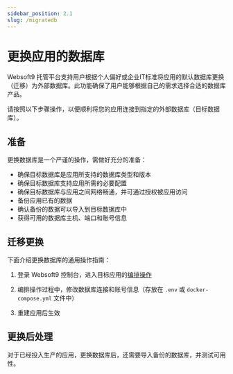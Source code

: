 ```yaml
---
sidebar_position: 2.1
slug: /migratedb
---
```


# 更换应用的数据库

Websoft9 托管平台支持用户根据个人偏好或企业IT标准将应用的默认数据库更换（迁移）为外部数据库。此功能确保了用户能够根据自己的需求选择合适的数据库产品。

请按照以下步骤操作，以便顺利将您的应用连接到指定的外部数据库（目标数据库）。

## 准备

更换数据库是一个严谨的操作，需做好充分的准备：  

* 确保目标数据库是应用所支持的数据库类型和版本
* 确保目标数据库支持应用所需的必要配置
* 确保目标数据库与应用之间网络畅通，并可通过授权被应用访问
* 备份应用已有的数据
* 确认备份的数据可以导入到目标数据库中
* 获得可用的数据库主机、端口和账号信息

## 迁移更换

下面介绍更换数据库的通用操作指南：

1. 登录 Websoft9 控制台，进入目标应用的[编排操作](./app-compose#dynamic)

2. 编排操作过程中，修改数据库连接和账号信息（存放在 `.env` 或 `docker-compose.yml` 文件中）

3. 重建应用后生效

## 更换后处理

对于已经投入生产的应用，更换数据库后，还需要导入备份的数据库，并测试可用性。  

